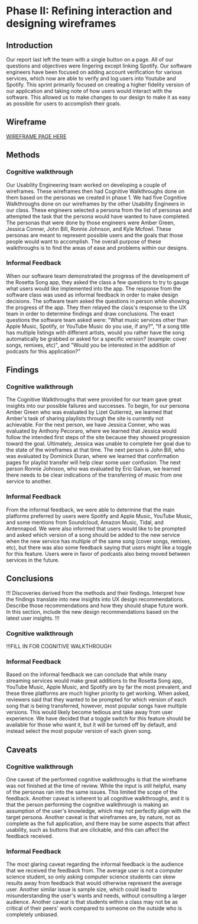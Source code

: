 # Phase II: Refining interaction and designing wireframes

## Introduction

Our report last left the team with a single button on a page. All of our questions and objectives were lingering except linking Spotify. Our software engineers have been focused on adding account verification for various services, which now are able to verify and log users into Youtube and Spotify. This sprint primarily focused on creating a higher fidelity version of our application and taking note of how users would interact with the software. This allowed us to make changes to our design to make it as easy as possible for users to accomplish their goals.

## Wireframe
[WIREFRAME PAGE HERE](../wireframes/README.md)

## Methods

### Cognitive walkthrough
Our Usability Engineering team worked on developing a couple of wireframes. These wireframes then had Cognitive Walkthroughs done on them based on the personas we created in phase 1. We had five Cognitive Walkthroughs done on our wireframes by the other Usability Engineers in our class. These engineers selected a persona from the list of personas and attempted the task that the persona would have wanted to have completed. The personas that were done by those engineers were Amber Green, Jessica Conner, John Bill, Ronnie Johnson, and Kyle Mcfowl. These personas are meant to represent possible users and the goals that those people would want to accomplish. The overall purpose of these walkthroughs is to find the areas of ease and problems within our designs. 

### Informal Feedback
When our software team demonstrated the progress of the development of the Rosetta Song app, they asked the class a few questions to try to gauge what users would like implemented into the app. The response from the software class was used as informal feedback in order to make design decisions. The software team asked the questions in person while showing the progress of the app. They then relayed the class's response to the UX team in order to determine findings and draw conclusions. The exact questions the software team asked were: "What music services other than Apple Music, Spotify, or YouTube Music do you use, if any?", "If a song title has multiple listings with different artists, would you rather have the song automatically be grabbed or asked for a specific version? (example: cover songs, remixes, etc)", and "Would you be interested in the addition of podcasts for this application?"


## Findings

### Cognitive walkthrough
The Cognitive Walkthroughs that were provided for our team gave great insights into our possible failures and successes. To begin, for our persona Amber Green who was evaluated by Lizet Gutierrez, we learned that Amber's task of sharing playlists through the site is currently not achievable. For the next person, we have Jessica Conner, who was evaluated by Anthony Pecoraro, where we learned that Jessica would follow the intended first steps of the site because they showed progression toward the goal. Ultimately, Jessica was unable to complete her goal due to the state of the wireframes at that time. The next person is John Bill, who was evaluated by Dominick Duran, where we learned that confirmation pages for playlist transfer will help clear some user confusion. The next person Ronnie Johnson, who was evaluated by Eric Galvan, we learned there needs to be clear indications of the transferring of music from one service to another.

### Informal Feedback
From the informal feedback, we were able to determine that the main platforms preferred by users were Spotify and Apple Music, YouTube Music, and some mentions from Soundcloud, Amazon Music, Tidal, and Antennapod. We were also informed that users would like to be prompted and asked which version of a song should be added to the new service when the new service has multiple of the same song (cover songs, remixes, etc), but there was also some feedback saying that users might like a toggle for this feature. Users were in favor of podcasts also being moved between services in the future.

## Conclusions
!!! Discoveries derived from the methods and their findings. Interpret how the findings translate into new insights into UX design recommendations. Describe those recommendations and how they should shape future work. In this section, include the new design recommendations based on the latest user insights. !!!
### Cognitive walkthrough
!!!FILL IN FOR COGNITIVE WALKTHROUGH

### Informal Feedback
Based on the informal feedback we can conclude that while many streaming services would make great additions to the Rosetta Song app, YouTube Music, Apple Music, and Spotify are by far the most prevalent, and these three platforms are much higher priority to get working. When asked, reviewers said that they wanted to be prompted for which version of each song that is being transferred, however, most popular songs have multiple versions. This would likely become tedious and take away from user experience. We have decided that a toggle switch for this feature should be available for those who want it, but it will be turned off by default, and instead select the most popular version of each given song.


## Caveats
### Cognitive walkthrough
One caveat of the performed cognitive walkthroughs is that the wireframe was not finished at the time of review. While the input is still helpful, many of the personas ran into the same issues. This limited the scope of the feedback. Another caveat is inherent to all cognitive walkthroughs, and it is that the person performing the cognitive walkthrough is making an assumption of the user's knowledge, which may not perfectly align with the target persona. Another caveat is that wireframes are, by nature, not as complete as the full application, and there may be some aspects that affect usability, such as buttons that are clickable, and this can affect the feedback received.

### Informal Feedback
The most glaring caveat regarding the informal feedback is the audience that we received the feedback from.  The average user is not a computer science student, so only asking computer science students can skew results away from feedback that would otherwise represent the average user.  Another similar issue is sample size, which could lead to misunderstanding the user's wants and needs, without consulting a larger audience.  Another caveat is that students within a class may not be as critical of their peers' work compared to someone on the outside who is completely unbiased. 
